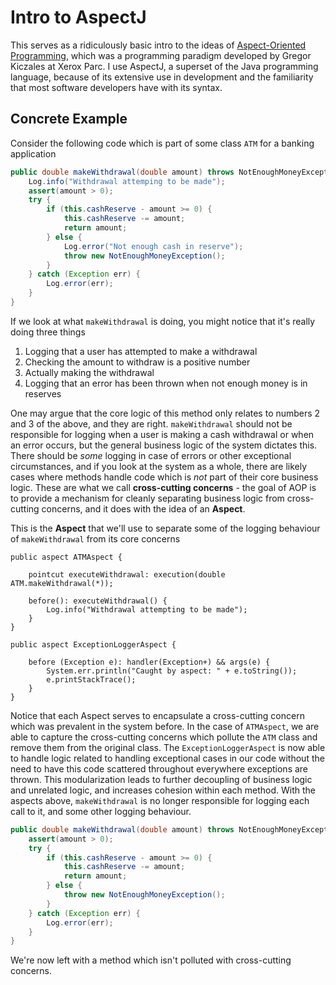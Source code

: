 # Intro to AspectJ

This serves as a ridiculously basic intro to the ideas of [Aspect-Oriented Programming](https://en.wikipedia.org/wiki/Aspect-oriented_programming), which was a programming paradigm developed by Gregor Kiczales at Xerox Parc. I use AspectJ, a superset of the Java programming language, because of its extensive use in development and the familiarity that most software developers have with its syntax.

## Concrete Example

Consider the following code which is part of some class `ATM` for a banking application

```Java
public double makeWithdrawal(double amount) throws NotEnoughMoneyException {
    Log.info("Withdrawal attemping to be made");
    assert(amount > 0);
    try {
        if (this.cashReserve - amount >= 0) {
            this.cashReserve -= amount;
            return amount;
        } else {
            Log.error("Not enough cash in reserve");
            throw new NotEnoughMoneyException();
        }
    } catch (Exception err) {
        Log.error(err);
    }
}
```

If we look at what `makeWithdrawal` is doing, you might notice that it's really doing three things

1. Logging that a user has attempted to make a withdrawal
2. Checking the amount to withdraw is a positive number
3. Actually making the withdrawal
4. Logging that an error has been thrown when not enough money is in reserves

One may argue that the core logic of this method only relates to numbers 2 and 3 of the above, and they are right. `makeWithdrawal` should not be responsible for logging when a user is making a cash withdrawal or when an error occurs, but the general business logic of the system dictates this. There should be *some* logging in case of errors or other exceptional circumstances, and if you look at the system as a whole, there are likely cases where methods handle code which is *not* part of their core business logic. These are what we call **cross-cutting concerns** - the goal of AOP is to provide a mechanism for cleanly separating business logic from cross-cutting concerns, and it does with the idea of an **Aspect**.

This is the **Aspect** that we'll use to separate some of the logging behaviour of `makeWithdrawal` from its core concerns

```AspectJ
public aspect ATMAspect {

    pointcut executeWithdrawal: execution(double ATM.makeWithdrawal(*));

    before(): executeWithdrawal() {
        Log.info("Withdrawal attempting to be made");
    }    
}

public aspect ExceptionLoggerAspect {

    before (Exception e): handler(Exception+) && args(e) {
        System.err.println("Caught by aspect: " + e.toString());
        e.printStackTrace();
    }
}
```
Notice that each Aspect serves to encapsulate a cross-cutting concern which was prevalent in the system before. In the case of `ATMAspect`, we are able to capture the cross-cutting concerns which pollute the `ATM` class and remove them from the original class. The `ExceptionLoggerAspect` is now able to handle logic related to handling exceptional cases in our code without the need to have this code scattered throughout everywhere exceptions are thrown. This modularization leads to further decoupling of business logic and unrelated logic, and increases cohesion within each method. With the aspects above, `makeWithdrawal` is no longer responsible for logging each call to it, and some other logging behaviour.

```Java
public double makeWithdrawal(double amount) throws NotEnoughMoneyException {
    assert(amount > 0);
    try {
        if (this.cashReserve - amount >= 0) {
            this.cashReserve -= amount;
            return amount;
        } else {
            throw new NotEnoughMoneyException();
        }
    } catch (Exception err) {
        Log.error(err);
    }
}
```

We're now left with a method which isn't polluted with cross-cutting concerns.
